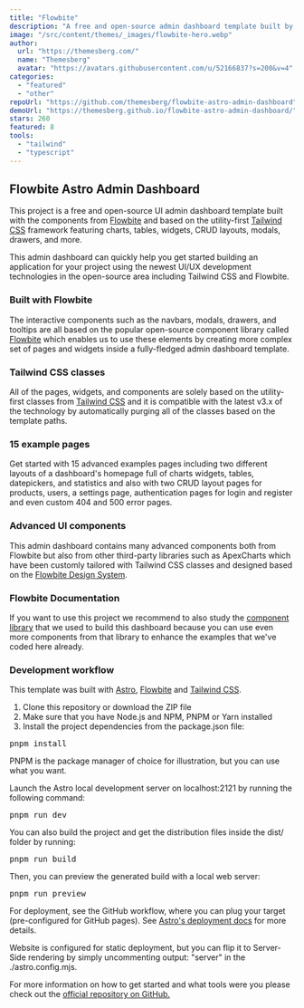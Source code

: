 ```yaml
---
title: "Flowbite"
description: "A free and open-source admin dashboard template built by the core Flowbite team that gives you access to UI components like charts, widgets, tables, CRUD layouts based on the Flowbite design system."
image: "/src/content/themes/_images/flowbite-hero.webp"
author:
  url: "https://themesberg.com/"
  name: "Themesberg"
  avatar: "https://avatars.githubusercontent.com/u/52166837?s=200&v=4"
categories:
  - "featured"
  - "other"
repoUrl: "https://github.com/themesberg/flowbite-astro-admin-dashboard"
demoUrl: "https://themesberg.github.io/flowbite-astro-admin-dashboard/"
stars: 260
featured: 8
tools:
  - "tailwind"
  - "typescript"
---
```


<h2>Flowbite Astro Admin Dashboard</h2>
<p>This project is a free and open-source UI admin dashboard template built with the components from <a
        href="https://flowbite.com">Flowbite</a> and based on the utility-first <a
        href="https://github.com/tailwindlabs/tailwindcss">Tailwind CSS</a> framework featuring charts, tables,
    widgets, CRUD layouts, modals, drawers, and more.</p>
<p>This admin dashboard can quickly help you get started building an application for your project using the newest UI/UX
    development technologies in the open-source area including Tailwind CSS and Flowbite.</p>
<h3>Built with Flowbite</h3>
<p>The interactive components such as the navbars, modals, drawers, and tooltips are all based on the popular
    open-source component library called <a href="https://github.com/themesberg/flowbite">Flowbite</a> which enables
    us to use these elements by creating more complex set of pages and widgets inside a fully-fledged admin dashboard
    template.</p>
<h3>Tailwind CSS classes</h3>
<p>All of the pages, widgets, and components are solely based on the utility-first classes from <a
        href="https://tailwindcss.com/">Tailwind CSS</a> and it is compatible with the latest v3.x of the technology
    by automatically purging all of the classes based on the template paths.</p>
<h3>15 example pages</h3>
<p>Get started with 15 advanced examples pages including two different layouts of a dashboard's homepage full of charts
    widgets, tables, datepickers, and statistics and also with two CRUD layout pages for products, users, a settings
    page, authentication pages for login and register and even custom 404 and 500 error pages.</p>
<h3>Advanced UI components</h3>
<p>This admin dashboard contains many advanced components both from Flowbite but also from other third-party libraries
    such as ApexCharts which have been customly tailored with Tailwind CSS classes and designed based on the <a
        href="https://flowbite.com/figma/">Flowbite Design System</a>.</p>
<h3>Flowbite Documentation</h3>
<p>If you want to use this project we recommend to also study the <a
        href="https://flowbite.com/docs/getting-started/quickstart/">component library</a> that we used to build this
    dashboard because you can use even more components from that library to enhance the examples that we've coded here
    already.</p>
<h3>Development workflow</h3>
<p>This template was built with <a href="https://astro.build/">Astro</a>, <a
        href="https://flowbite.com/">Flowbite</a> and <a href="https://tailwindcss.com/">Tailwind CSS</a>.</p>
<ol>
    <li>Clone this repository or download the ZIP file</li>
    <li>Make sure that you have Node.js and NPM, PNPM or Yarn installed</li>
    <li>Install the project dependencies from the package.json file:</li>
</ol>
<pre>pnpm install</pre>
<p>PNPM is the package manager of choice for illustration, but you can use what you want.</p>
<p>Launch the Astro local development server on localhost:2121 by running the following command:</p>
<pre>pnpm run dev</pre>
<p>You can also build the project and get the distribution files inside the dist/ folder by running:</p>
<pre>pnpm run build</pre>
<p>Then, you can preview the generated build with a local web server:</p>
<pre>pnpm run preview</pre>
<p>For deployment, see the GitHub workflow, where you can plug your target (pre-configured for GitHub pages). See <a
        href="https://docs.astro.build/en/guides/deploy">Astro's deployment docs</a> for more details.</p>
<p>Website is configured for static deployment, but you can flip it to Server-Side rendering by simply uncommenting
    output: "server" in the ./astro.config.mjs.</p>
<p>For more information on how to get started and what tools were you please check out the <a
        href="https://github.com/themesberg/flowbite-astro-admin-dashboard">official repository on GitHub.</a></p>
